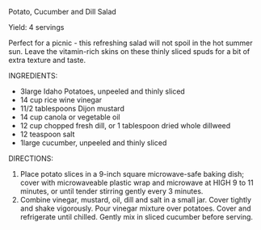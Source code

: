 Potato, Cucumber and Dill Salad

Yield: 4 servings

Perfect for a picnic - this refreshing salad will not spoil in the hot summer sun. Leave the vitamin-rich skins on these thinly sliced spuds for a bit of extra texture and taste.

INGREDIENTS:

- 3large Idaho Potatoes, unpeeled and thinly sliced
- 14 cup rice wine vinegar
- 11/2 tablespoons Dijon mustard
- 14 cup canola or vegetable oil
- 12 cup chopped fresh dill, or 1 tablespoon dried whole dillweed
- 12 teaspoon salt
- 1large cucumber, unpeeled and thinly sliced 

DIRECTIONS:

   1. Place potato slices in a 9-inch square microwave-safe baking dish; cover with microwaveable plastic wrap and microwave at HIGH 9 to 11 minutes, or until tender stirring gently every 3 minutes.
   2. Combine vinegar, mustard, oil, dill and salt in a small jar. Cover tightly and shake vigorously. Pour vinegar mixture over potatoes. Cover and refrigerate until chilled. Gently mix in sliced cucumber before serving. 
